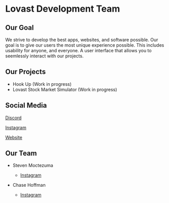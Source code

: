 # Lovast Development Team
## Our Goal
We strive to develop the best apps, websites, and software possible. Our goal is to give our users
the most unique experience possible. This includes usability for anyone, and everyone. A user interface
that allows you to seemlessly interact with our projects.

## Our Projects
- Hook Up (Work in progress)
- Lovast Stock Market Simulator (Work in progress)

## Social Media
[Discord](https://discord.gg/UDhAcS)

[Instagram](https://www.instagram.com/those_one_devs/)

[Website](https://lovast.com/)


## Our Team
- Steven Moctezuma
    - [Instagram](https://www.instagram.com/steven_aztec/)

- Chase Hoffman
    - [Instagram](https://www.instagram.com/hoff_chas/)
